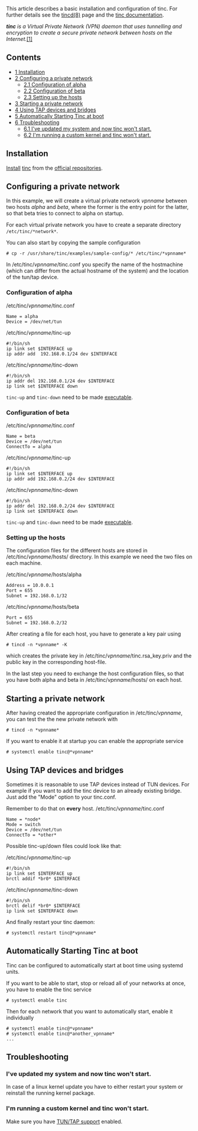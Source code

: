 This article describes a basic installation and configuration of tinc. For further details see the [tincd(8)](http://jlk.fjfi.cvut.cz/arch/manpages/man/tincd.8) page and the [tinc documentation](https://tinc-vpn.org/docs/).

***tinc** is a Virtual Private Network (VPN) daemon that uses tunnelling and encryption to create a secure private network between hosts on the Internet.*[[1]](http://tinc-vpn.org/)

## Contents

*   [1 Installation](#Installation)
*   [2 Configuring a private network](#Configuring_a_private_network)
    *   [2.1 Configuration of alpha](#Configuration_of_alpha)
    *   [2.2 Configuration of beta](#Configuration_of_beta)
    *   [2.3 Setting up the hosts](#Setting_up_the_hosts)
*   [3 Starting a private network](#Starting_a_private_network)
*   [4 Using TAP devices and bridges](#Using_TAP_devices_and_bridges)
*   [5 Automatically Starting Tinc at boot](#Automatically_Starting_Tinc_at_boot)
*   [6 Troubleshooting](#Troubleshooting)
    *   [6.1 I've updated my system and now tinc won't start.](#I.27ve_updated_my_system_and_now_tinc_won.27t_start.)
    *   [6.2 I'm running a custom kernel and tinc won't start.](#I.27m_running_a_custom_kernel_and_tinc_won.27t_start.)

## Installation

[Install](/index.php/Install "Install") [tinc](https://www.archlinux.org/packages/?name=tinc) from the [official repositories](/index.php/Official_repositories "Official repositories").

## Configuring a private network

In this example, we will create a virtual private network *vpnname* between two hosts *alpha* and *beta*, where the former is the entry point for the latter, so that beta tries to connect to alpha on startup.

For each virtual private network you have to create a separate directory `/etc/tinc/*network*`.

You can also start by copying the sample configuration

```
# cp -r /usr/share/tinc/examples/sample-config/* /etc/tinc/*vpnname*

```

In /etc/tinc/*vpnname*/tinc.conf you specify the name of the hostmachine (which can differ from the actual hostname of the system) and the location of the tun/tap device.

### Configuration of alpha

/etc/tinc/*vpnname*/tinc.conf

```
Name = alpha
Device = /dev/net/tun

```

/etc/tinc/*vpnname*/tinc-up

```
#!/bin/sh
ip link set $INTERFACE up
ip addr add  192.168.0.1/24 dev $INTERFACE

```

/etc/tinc/*vpnname*/tinc-down

```
#!/bin/sh
ip addr del 192.168.0.1/24 dev $INTERFACE
ip link set $INTERFACE down

```

`tinc-up` and `tinc-down` need to be made [executable](/index.php/Executable "Executable").

### Configuration of beta

/etc/tinc/*vpnname*/tinc.conf

```
Name = beta
Device = /dev/net/tun
ConnectTo = alpha

```

/etc/tinc/*vpnname*/tinc-up

```
#!/bin/sh
ip link set $INTERFACE up
ip addr add 192.168.0.2/24 dev $INTERFACE

```

/etc/tinc/*vpnname*/tinc-down

```
#!/bin/sh
ip addr del 192.168.0.2/24 dev $INTERFACE
ip link set $INTERFACE down

```

`tinc-up` and `tinc-down` need to be made [executable](/index.php/Executable "Executable").

### Setting up the hosts

The configuration files for the different hosts are stored in /etc/tinc/*vpnname*/hosts/ directory. In this example we need the two files on each machine.

/etc/tinc/*vpnname*/hosts/alpha

```
Address = 10.0.0.1
Port = 655
Subnet = 192.168.0.1/32

```

/etc/tinc/*vpnname*/hosts/beta

```
Port = 655
Subnet = 192.168.0.2/32

```

After creating a file for each host, you have to generate a key pair using

```
# tincd -n *vpnname* -K

```

which creates the private key in /etc/tinc/*vpnname*/tinc.rsa_key.priv and the public key in the corresponding host-file.

In the last step you need to exchange the host configuration files, so that you have both alpha and beta in /etc/tinc/*vpnname*/hosts/ on each host.

## Starting a private network

After having created the appropriate configuration in /etc/tinc/*vpnname*, you can test the the new private network with

```
# tincd -n *vpnname*

```

If you want to enable it at startup you can enable the appropriate service

```
# systemctl enable tinc@*vpnname*

```

## Using TAP devices and bridges

Sometimes it is reasonable to use TAP devices instead of TUN devices. For example if you want to add the tinc device to an already existing bridge. Just add the "Mode" option to your tinc.conf.

Remember to do that on **every** host. /etc/tinc/*vpnname*/tinc.conf

```
Name = *node*
Mode = switch
Device = /dev/net/tun
ConnectTo = *other*

```

Possible tinc-up/down files could look like that:

/etc/tinc/*vpnname*/tinc-up

```
#!/bin/sh
ip link set $INTERFACE up
brctl addif *br0* $INTERFACE

```

/etc/tinc/*vpnname*/tinc-down

```
#!/bin/sh
brctl delif *br0* $INTERFACE
ip link set $INTERFACE down

```

And finally restart your tinc daemon:

```
# systemctl restart tinc@*vpnname*

```

## Automatically Starting Tinc at boot

Tinc can be configured to automatically start at boot time using systemd units.

If you want to be able to start, stop or reload all of your networks at once, you have to enable the tinc service

```
# systemctl enable tinc

```

Then for each network that you want to automatically start, enable it individually

```
# systemctl enable tinc@*vpnname*
# systemctl enable tinc@*another_vpnname*
...

```

## Troubleshooting

### I've updated my system and now tinc won't start.

In case of a linux kernel update you have to either restart your system or reinstall the running kernel package.

### I'm running a custom kernel and tinc won't start.

Make sure you have [TUN/TAP support](/index.php/OpenVPN#Kernel_configuration "OpenVPN") enabled.